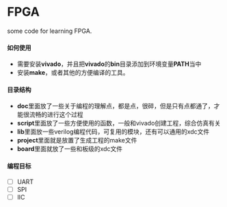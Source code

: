 # FPGA
some code for learning  FPGA.

#### 如何使用

- 需要安装**vivado**，并且把**vivado**的**bin**目录添加到环境变量**PATH**当中
- 安装**make**，或者其他的方便编译的工具。

#### 目录结构

- **doc**里面放了一些关于编程的理解点，都是点，很碎，但是只有点都通了，才能很流畅的进行这个过程
- **script**里面放了一些方便使用的函数，一般和vivado创建工程，综合仿真有关
- **lib**里面放一些verilog编程代码，可复用的模块，还有可以通用的xdc文件
- **project**里面就是放置了生成工程的make文件
- **board**里面就放了一些和板级的xdc文件

#### 编程目标

- [ ] UART
- [ ] SPI
- [ ] IIC
